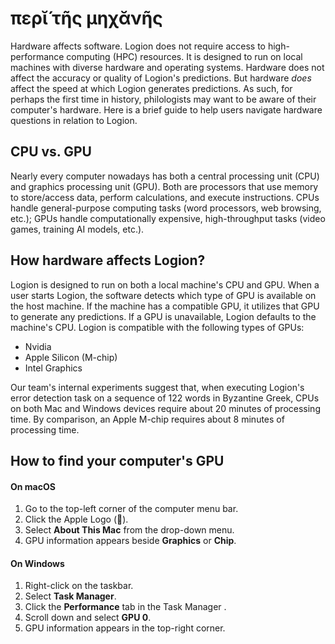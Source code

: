 # περῐ́ τῆς μηχᾰνῆς

Hardware affects software. Logion does not require access to high-performance computing (HPC) resources. It is designed to run on local machines with diverse hardware and operating systems. Hardware does not affect the accuracy or quality of Logion's predictions. But hardware *does* affect the speed at which Logion generates predictions. As such, for perhaps the first time in history, philologists may want to be aware of their computer's hardware. Here is a brief guide to help users navigate hardware questions in relation to Logion.

## CPU vs. GPU

Nearly every computer nowadays has both a central processing unit (CPU) and graphics processing unit (GPU). Both are processors that use memory to store/access data, perform calculations, and execute instructions. CPUs handle general-purpose computing tasks (word processors, web browsing, etc.); GPUs handle computationally expensive, high-throughput tasks (video games, training AI models, etc.).

## How hardware affects Logion?

Logion is designed to run on both a local machine's CPU and GPU. When a user starts Logion, the software detects which type of GPU is available on the host machine. If the machine has a compatible GPU, it utilizes that GPU to generate any predictions. If a GPU is unavailable, Logion defaults to the machine's CPU. Logion is compatible with the following types of GPUs:

- Nvidia
- Apple Silicon (M-chip)
- Intel Graphics

Our team's internal experiments suggest that, when executing Logion's error detection task on a sequence of 122 words in Byzantine Greek, CPUs on both Mac and Windows devices require about 20 minutes of processing time. By comparison, an Apple M-chip requires about 8 minutes of processing time.

## How to find your computer's GPU

#### On macOS
1. Go to the top-left corner of the computer menu bar.
2. Click the Apple Logo ().
3. Select **About This Mac** from the drop-down menu.
4. GPU information appears beside **Graphics** or **Chip**.

#### On Windows
1. Right-click on the taskbar.
2. Select **Task Manager**.
3. Click the **Performance** tab in the Task Manager .
4. Scroll down and select **GPU 0**.
5. GPU information appears in the top-right corner.
